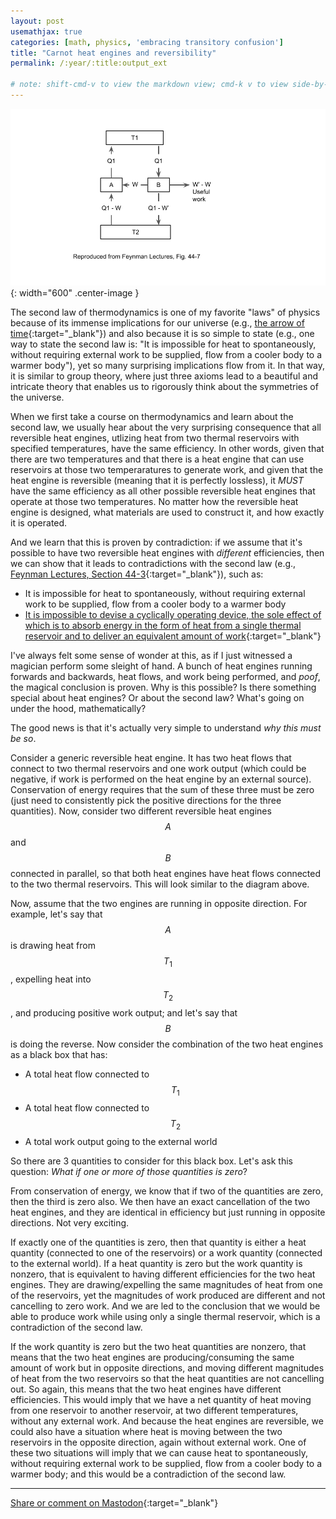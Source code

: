 ```yaml
---
layout: post
usemathjax: true
categories: [math, physics, 'embracing transitory confusion']
title: "Carnot heat engines and reversibility"
permalink: /:year/:title:output_ext

# note: shift-cmd-v to view the markdown view; cmd-k v to view side-by-side, then can do 'toggle preview locking' command in the 3 dots in the preview tab
---
```



![Reversible engines](/assets/images/Carnot.png){: width="600" .center-image }

The second law of thermodynamics is one of my favorite "laws" of physics because of its immense implications for our universe (e.g., [the arrow of time](https://en.wikipedia.org/wiki/Arrow_of_time){:target="_blank"}) and also because it is so simple to state (e.g., one way to state the second law is: "It is impossible for heat to spontaneously, without requiring external work to be supplied, flow from a cooler body to a warmer body"), yet so many surprising implications flow from it. In that way, it is similar to group theory, where just three axioms lead to a beautiful and intricate theory that enables us to rigorously think about the symmetries of the universe.

When we first take a course on thermodynamics and learn about the second law, we usually hear about the very surprising consequence that all reversible heat engines, utlizing heat from two thermal reservoirs with specified temperatures, have the same efficiency. In other words, given that there are two temperatures and that there is a heat engine that can use reservoirs at those two temperaratures to generate work, and given that the heat engine is reversible (meaning that it is perfectly lossless), it *MUST* have the same efficiency as all other possible reversible heat engines that operate at those two temperatures. No matter how the reversible heat engine is designed, what materials are used to construct it, and how exactly it is operated.

And we learn that this is proven by contradiction: if we assume that it's possible to have two reversible heat engines with *different* efficiencies, then we can show that it leads to contradictions with the second law (e.g., [Feynman Lectures, Section 44-3](https://www.feynmanlectures.caltech.edu/I_44.html){:target="_blank"}), such as:

- It is impossible for heat to spontaneously, without requiring external work to be supplied, flow from a cooler body to a warmer body
- [It is impossible to devise a cyclically operating device, the sole effect of which is to absorb energy in the form of heat from a single thermal reservoir and to deliver an equivalent amount of work](https://en.wikipedia.org/wiki/Second_law_of_thermodynamics#Relation_between_Kelvin's_statement_and_Planck's_proposition){:target="_blank"}

I've always felt some sense of wonder at this, as if I just witnessed a magician perform some sleight of hand. A bunch of heat engines running forwards and backwards, heat flows, and work being performed, and *poof*, the magical conclusion is proven. Why is this possible? Is there something special about heat engines? Or about the second law? What's going on under the hood, mathematically?

The good news is that it's actually very simple to understand *why this must be so*. 

Consider a generic reversible heat engine. It has two heat flows that connect to two thermal reservoirs and one work output (which could be negative, if work is performed on the heat engine by an external source). Conservation of energy requires that  the sum of these three must be zero (just need to consistently pick the positive directions for the three quantities). Now, consider two different reversible heat engines $$A$$ and $$B$$ connected in parallel, so that both heat engines have heat flows connected to the two thermal reservoirs. This will look similar to the diagram above.

Now, assume that the two engines are running in opposite direction. For example, let's say that $$A$$ is drawing heat from $$T_1$$, expelling heat into $$T_2$$, and producing positive work output; and let's say that $$B$$ is doing the reverse. Now consider the combination of the two heat engines as a black box that has:
- A total heat flow connected to $$T_1$$
- A total heat flow connected to $$T_2$$
- A total work output going to the external world

So there are 3 quantities to consider for this black box. Let's ask this question: *What if one or more of those quantities is zero*?

From conservation of energy, we know that if two of the quantities are zero, then the third is zero also. We then have an exact cancellation of the two heat engines, and they are identical in efficiency but just running in opposite directions. Not very exciting. 

If exactly one of the quantities is zero, then that quantity is either a heat quantity (connected to one of the reservoirs) or a work quantity (connected to the external world). If a heat quantity is zero but the work quantity is nonzero, that is equivalent to having different efficiencies for the two heat engines. They are drawing/expelling the same magnitudes of heat from one of the reservoirs, yet the magnitudes of work produced are different and not cancelling to zero work. And we are led to the conclusion that we would be able to produce work while using only a single thermal reservoir, which is a contradiction of the second law.

If the work quantity is zero but the two heat quantities are nonzero, that means that the two heat engines are producing/consuming the same amount of work but in opposite directions, and moving different magnitudes of heat from the two reservoirs so that the heat quantities are not cancelling out. So again, this means that the two heat engines have different efficiencies. This would imply that we have a net quantity of heat moving from one reservoir to another reservoir, at two different temperatures, without any external work. And because the heat engines are reversible, we could also have a situation where heat is moving between the two reservoirs in the opposite direction, again without external work. One of these two situations will imply that we can cause heat to spontaneously, without requiring external work to be supplied, flow from a cooler body to a warmer body; and this would be a contradiction of the second law.

---

[Share or comment on Mastodon](https://hachyderm.io/@Sunfishstanford/109960227623861947){:target="_blank"}
